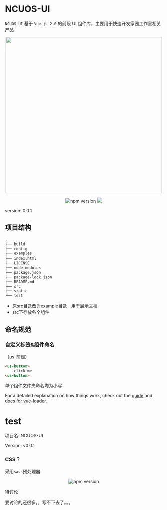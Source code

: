# NCUOS-UI

`NCUOS-UI` 基于 `Vue.js 2.0` 的前段 UI 组件库，主要用于快速开发家园工作室相关产品

<p align="center">
  <a href="https://coding.net/u/Futurer/p/ncuos-ui/git">
    <img width="500" src="https://coding.net/u/Futurer/p/ncuos-ui/git/raw/develop/examples/assets/logo.png">
  </a>
</p>
<p align="center">
    <img src="https://img.shields.io/badge/npm-5.6.0-brightgreen.svg" alt="npm version">
    <img src="https://img.shields.io/badge/build-passing-brightgreen.svg">
</p>

version: 0.0.1

## 项目结构

```bash
.
├── build
├── config
├── examples
├── index.html
├── LICENSE
├── node_modules
├── package.json
├── package-lock.json
├── README.md
├── src
├── static
└── test
```

- 原src目录改为example目录，用于展示文档
- src下存放各个组件

## 命名规范

### 自定义标签&组件命名

（us-前缀）
```HTML
<us-button>
    click me
<us-button>
```
单个组件文件夹命名均为小写

For a detailed explanation on how things work, check out the [guide](http://vuejs-templates.github.io/webpack/) and [docs for vue-loader](http://vuejs.github.io/vue-loader).

# test

项目名: NCUOS-UI

Version: v0.0.1

### CSS？
采用`sass`预处理器
<p align="center">
<img src="https://img.shields.io/badge/sass-4.5.3-brightgreen.svg" alt="npm version">
</p>
待讨论

要讨论的还很多，，写不下去了。。。

